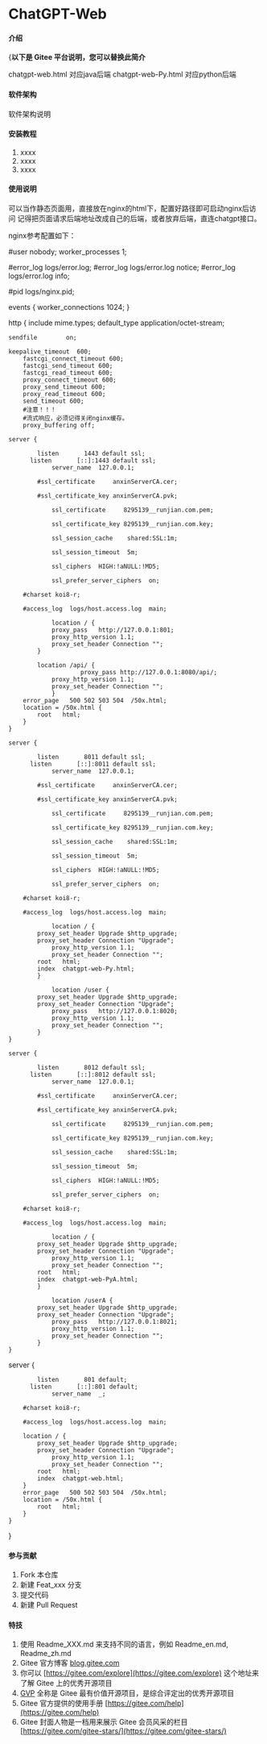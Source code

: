 # ChatGPT-Web

#### 介绍
{**以下是 Gitee 平台说明，您可以替换此简介**

chatgpt-web.html 对应java后端
chatgpt-web-Py.html 对应python后端

#### 软件架构
软件架构说明


#### 安装教程

1.  xxxx
2.  xxxx
3.  xxxx

#### 使用说明

可以当作静态页面用，直接放在nginx的html下，配置好路径即可启动nginx后访问
记得把页面请求后端地址改成自己的后端，或者放弃后端，直连chatgpt接口。


nginx参考配置如下：

#user  nobody;
worker_processes  1;

#error_log  logs/error.log;
#error_log  logs/error.log  notice;
#error_log  logs/error.log  info;

#pid        logs/nginx.pid;


events {
worker_connections  1024;
}


http {
include       mime.types;
default_type  application/octet-stream;


    sendfile        on;

    keepalive_timeout  600;
		fastcgi_connect_timeout 600;
		fastcgi_send_timeout 600;
		fastcgi_read_timeout 600;
		proxy_connect_timeout 600;
		proxy_send_timeout 600;
		proxy_read_timeout 600;
		send_timeout 600;
        #注意！！！
        #流式响应，必须记得关闭nginx缓存。
		proxy_buffering off;

    server {

		    listen       1443 default ssl;
    	  listen       [::]:1443 default ssl;
				server_name  127.0.0.1;
				
		    #ssl_certificate     anxinServerCA.cer;

		    #ssl_certificate_key anxinServerCA.pvk;
		    
				ssl_certificate     8295139__runjian.com.pem;
					 
				ssl_certificate_key 8295139__runjian.com.key;
		    
				ssl_session_cache    shared:SSL:1m;
					 
				ssl_session_timeout  5m;
					 
				ssl_ciphers  HIGH:!aNULL:!MD5;
					 
				ssl_prefer_server_ciphers  on;
				
        #charset koi8-r;

        #access_log  logs/host.access.log  main;

				location / {
        		proxy_pass   http://127.0.0.1:801;
		        proxy_http_version 1.1;
		        proxy_set_header Connection "";
   	 		}
   	 		
   	 		location /api/ {
						proxy_pass http://127.0.0.1:8080/api/;
		        proxy_http_version 1.1;
		        proxy_set_header Connection "";
				}
        error_page   500 502 503 504  /50x.html;
        location = /50x.html {
            root   html;
        }
    }

    server {

		    listen       8011 default ssl;
    	  listen       [::]:8011 default ssl;
				server_name  127.0.0.1;
				
		    #ssl_certificate     anxinServerCA.cer;

		    #ssl_certificate_key anxinServerCA.pvk;
		    
				ssl_certificate     8295139__runjian.com.pem;
					 
				ssl_certificate_key 8295139__runjian.com.key;
		    
				ssl_session_cache    shared:SSL:1m;
					 
				ssl_session_timeout  5m;
					 
				ssl_ciphers  HIGH:!aNULL:!MD5;
					 
				ssl_prefer_server_ciphers  on;
				
        #charset koi8-r;

        #access_log  logs/host.access.log  main;

				location / {
            proxy_set_header Upgrade $http_upgrade;
            proxy_set_header Connection "Upgrade";
		        proxy_http_version 1.1;
		        proxy_set_header Connection "";
            root   html;
            index  chatgpt-web-Py.html;
   	 		}
   	 		
				location /user {
            proxy_set_header Upgrade $http_upgrade;
            proxy_set_header Connection "Upgrade";
        		proxy_pass   http://127.0.0.1:8020;
		        proxy_http_version 1.1;
		        proxy_set_header Connection "";
   	 		}
    }

    server {

		    listen       8012 default ssl;
    	  listen       [::]:8012 default ssl;
				server_name  127.0.0.1;
				
		    #ssl_certificate     anxinServerCA.cer;

		    #ssl_certificate_key anxinServerCA.pvk;
		    
				ssl_certificate     8295139__runjian.com.pem;
					 
				ssl_certificate_key 8295139__runjian.com.key;
		    
				ssl_session_cache    shared:SSL:1m;
					 
				ssl_session_timeout  5m;
					 
				ssl_ciphers  HIGH:!aNULL:!MD5;
					 
				ssl_prefer_server_ciphers  on;
				
        #charset koi8-r;

        #access_log  logs/host.access.log  main;

				location / {
            proxy_set_header Upgrade $http_upgrade;
            proxy_set_header Connection "Upgrade";
		        proxy_http_version 1.1;
		        proxy_set_header Connection "";
            root   html;
            index  chatgpt-web-PyA.html;
   	 		}
   	 		
				location /userA {
            proxy_set_header Upgrade $http_upgrade;
            proxy_set_header Connection "Upgrade";
        		proxy_pass   http://127.0.0.1:8021;
		        proxy_http_version 1.1;
		        proxy_set_header Connection "";
   	 		}
    }
server {

		    listen       801 default;
    	  listen       [::]:801 default;
				server_name  _;
				
        #charset koi8-r;

        #access_log  logs/host.access.log  main;

        location / {
            proxy_set_header Upgrade $http_upgrade;
            proxy_set_header Connection "Upgrade";
		        proxy_http_version 1.1;
		        proxy_set_header Connection "";
            root   html;
            index  chatgpt-web.html;
        }
        error_page   500 502 503 504  /50x.html;
        location = /50x.html {
            root   html;
        }
    }
}

#### 参与贡献

1.  Fork 本仓库
2.  新建 Feat_xxx 分支
3.  提交代码
4.  新建 Pull Request


#### 特技

1.  使用 Readme\_XXX.md 来支持不同的语言，例如 Readme\_en.md, Readme\_zh.md
2.  Gitee 官方博客 [blog.gitee.com](https://blog.gitee.com)
3.  你可以 [https://gitee.com/explore](https://gitee.com/explore) 这个地址来了解 Gitee 上的优秀开源项目
4.  [GVP](https://gitee.com/gvp) 全称是 Gitee 最有价值开源项目，是综合评定出的优秀开源项目
5.  Gitee 官方提供的使用手册 [https://gitee.com/help](https://gitee.com/help)
6.  Gitee 封面人物是一档用来展示 Gitee 会员风采的栏目 [https://gitee.com/gitee-stars/](https://gitee.com/gitee-stars/)
